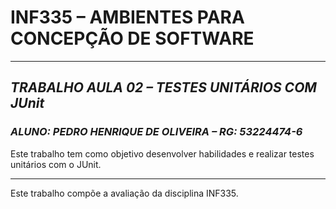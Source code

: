 # **INF335 – AMBIENTES PARA CONCEPÇÃO DE SOFTWARE**
***
## *TRABALHO AULA 02 – TESTES UNITÁRIOS COM JUnit*
### *ALUNO: PEDRO HENRIQUE DE OLIVEIRA – RG: 53224474-6*

Este trabalho tem como objetivo desenvolver habilidades e realizar testes unitários com o JUnit.
***
Este trabalho compõe a avaliação da disciplina INF335.
